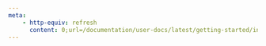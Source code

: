 ```yaml
---
meta:
    - http-equiv: refresh
      content: 0;url=/documentation/user-docs/latest/getting-started/introduction.html
---
```

